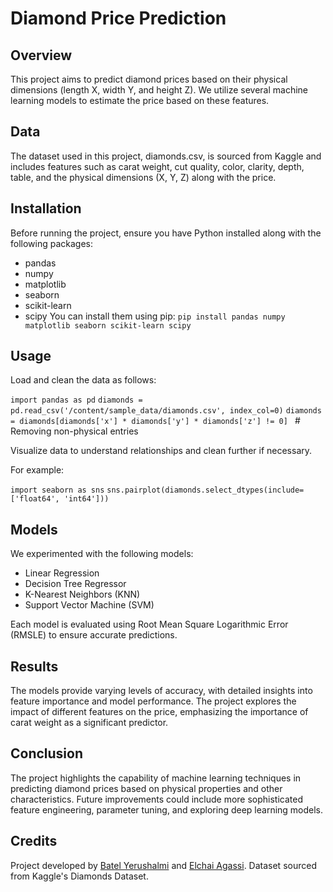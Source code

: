 #  Diamond Price Prediction
## Overview
This project aims to predict diamond prices based on their physical dimensions (length X, width Y, and height Z). We utilize several machine learning models to estimate the price based on these features.

## Data
The dataset used in this project, diamonds.csv, is sourced from Kaggle and includes features such as carat weight, cut quality, color, clarity, depth, table, and the physical dimensions (X, Y, Z) along with the price.

## Installation
Before running the project, ensure you have Python installed along with the following packages:
- pandas
- numpy
- matplotlib
- seaborn
- scikit-learn
- scipy
You can install them using pip:
`pip install pandas numpy matplotlib seaborn scikit-learn scipy`

## Usage
Load and clean the data as follows:

`import pandas as pd`
`diamonds = pd.read_csv('/content/sample_data/diamonds.csv', index_col=0)`
`diamonds = diamonds[diamonds['x'] * diamonds['y'] * diamonds['z'] != 0] ` # Removing non-physical entries

Visualize data to understand relationships and clean further if necessary.

For example:

`import seaborn as sns`
`sns.pairplot(diamonds.select_dtypes(include=['float64', 'int64']))`

## Models
We experimented with the following models:

- Linear Regression
- Decision Tree Regressor
- K-Nearest Neighbors (KNN)
- Support Vector Machine (SVM)

Each model is evaluated using Root Mean Square Logarithmic Error (RMSLE) to ensure accurate predictions.

## Results
The models provide varying levels of accuracy, with detailed insights into feature importance and model performance. The project explores the impact of different features on the price, emphasizing the importance of carat weight as a significant predictor.

## Conclusion
The project highlights the capability of machine learning techniques in predicting diamond prices based on physical properties and other characteristics. Future improvements could include more sophisticated feature engineering, parameter tuning, and exploring deep learning models.

## Credits
Project developed by [Batel Yerushalmi](http://github.com/BatelCohen7 "Batel Yerushalmi") and [Elchai Agassi](http://github.com/ElhaiAgassi "Elchai Agassi"). Dataset sourced from Kaggle's Diamonds Dataset.

